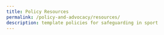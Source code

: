 ```yaml
---
title: Policy Resources
permalink: /policy-and-advocacy/resources/
description: template policies for safeguarding in sport
---
```

